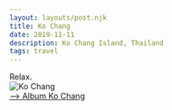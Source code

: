 ```yaml
---
layout: layouts/post.njk
title: Ko Chang
date: 2019-11-11
description: Ko Chang Island, Thailand
tags: travel
---
```


Relax.  
![Ko Chang](https://lh3.googleusercontent.com/JJlzON9wt3jV4XiUyJkX96rhLwYU3GAU9bt82VmePTsEKCZTQWGC6DSWuGl0PwKEqOduqXJHLj9MjfgKKR3dqAc5ziNzkG-kpYOT-oWe2ECpyrsZ8wl4fKRK6is5LPHG9oylB2dJ5-snJMRVGFO-z35f0JmdpBDhaHJmiwzYMLt_LJK9cAiOYJ5j82bxpr9CtqMKVGEB54gIDMH3EAN4gKglyfs8G7PNpjAO4dwMUmWoRuYJTST8L7t95_RcCzk9JM2REvpjEuDIV0x_ia-QKVtkaY-udypgStRAp52fQ4FFukfrWW4p4aG6UOsaGeQR5lycajaTaY7awJipEWzDMs0a-v1eRhk3mCOIJYeKaq2lKRAEZt_N1rv1gPVPklHRD7U5rIkTuRpX-XVuoqpi-YnPjeV5XUf7ZiMWQbU_TdUyILxrrGh17hIOqoiEV1gFi9nfaPYNGv0CPuUp3jqlwqCcs6ZAXpVBkQ3QwNeFUYoujZbt3xpFp3_MMbg4iR-jDo3mNGTkg0W1GPTpDnXenslCq2vkedyrxE0iNTdFX1VqJFTPXOvVU2j8CnUR2eS7E-EStmKWdOeqN1pAr9QuehWojfwt2CxUF1N3sI6P1RU9DjOM4HFlek5_BH80NysrlPCKjep9j66GhIDF4aGB79nceo4HLdW2oMSV4cf8iRKEC_aD8RMPIzc=s217-p-k-no)  
<a href="https://photos.app.goo.gl/iNutWrVCMVWqFjZV9" target="_blank">--> Album Ko Chang</a>
